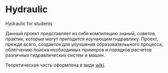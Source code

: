 # Hydraulic
Hydraulic for students

Данный проект представляет из себя компиляцию знаний, советов, практик, которые могут пригодится изучающим гидравлику. Проект, прежде всего, создается для улучшения образователььного процесса, облегчению поиска необходимых примеров и порядков расчетов различных гидравлических систем и машин.

Теоретическая часть оформлена в виде [wiki](https://github.com/Rerif/Hydraulic/wiki/Главная).
